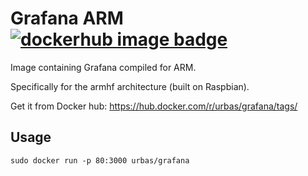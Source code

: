 # Grafana ARM [![dockerhub image badge]](https://hub.docker.com/r/urbas/grafana/)
Image containing Grafana compiled for ARM.

Specifically for the armhf architecture (built on Raspbian).

Get it from Docker hub: https://hub.docker.com/r/urbas/grafana/tags/

## Usage
```
sudo docker run -p 80:3000 urbas/grafana
```


[dockerhub image badge]: https://img.shields.io/badge/dockerhub-urbas%2Fgrafana:latest-brightgreen.svg